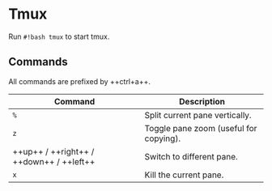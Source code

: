 # Tmux

Run `#!bash tmux` to start tmux.

## Commands

All commands are prefixed by ++ctrl+a++.

| Command                                  | Description                            |
| ---------------------------------------- | ---------------------------------------|
| `%`                                      | Split current pane vertically.         |
| `z`                                      | Toggle pane zoom (useful for copying). |
| ++up++ / ++right++ / ++down++ / ++left++ | Switch to different pane.              |
| `x`                                      | Kill the current pane.                 |
